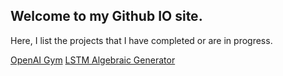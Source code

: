 ## Welcome to my Github IO site.

Here, I list the projects that I have completed or are in progress.

[OpenAI Gym](https://jchen114.github.io/OpenAIGym/)
[LSTM Algebraic Generator](https://jchen114.github.io/LSTM-Algebra-Generator/)
